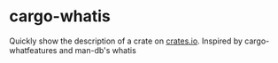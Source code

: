 # cargo-whatis
Quickly show the description of a crate on [crates.io](https://crates.io). Inspired by cargo-whatfeatures and man-db's whatis
